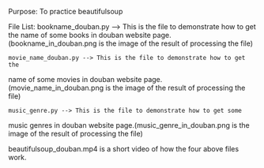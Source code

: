 Purpose: To practice beautifulsoup

File List:
    bookname_douban.py --> This is the file to demonstrate how to get the
  name of some books in douban website page.(bookname_in_douban.png is the
  image of the result of processing the file)

    movie_name_douban.py --> This is the file to demonstrate how to get the
  name of some movies in douban website page.(movie_name_in_douban.png is the
  image of the result of processing the file)

    music_genre.py --> This is the file to demonstrate how to get some
  music genres in douban website page.(music_genre_in_douban.png is the
  image of the result of processing the file)


beautifulsoup_douban.mp4 is a short video of how the four above files work.
